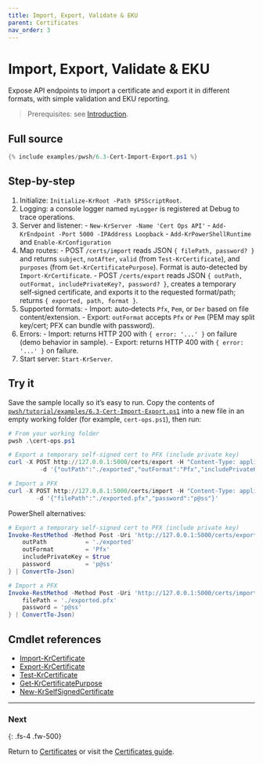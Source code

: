 ```yaml
---
title: Import, Export, Validate & EKU
parent: Certificates
nav_order: 3
---
```


# Import, Export, Validate & EKU

Expose API endpoints to import a certificate and export it in different formats, with simple validation and EKU reporting.

> Prerequisites: see [Introduction][Introduction].

## Full source

```powershell
{% include examples/pwsh/6.3-Cert-Import-Export.ps1 %}
```

## Step-by-step

1. Initialize: `Initialize-KrRoot -Path $PSScriptRoot`.
2. Logging: a console logger named `myLogger` is registered at Debug to trace operations.
3. Server and listener:
        - `New-KrServer -Name 'Cert Ops API'`
        - `Add-KrEndpoint -Port 5000 -IPAddress Loopback`
        - `Add-KrPowerShellRuntime` and `Enable-KrConfiguration`
4. Map routes:
         - POST `/certs/import` reads JSON `{ filePath, password? }` and returns
             `subject`, `notAfter`, `valid` (from `Test-KrCertificate`), and `purposes` (from `Get-KrCertificatePurpose`).
             Format is auto-detected by `Import-KrCertificate`.
         - POST `/certs/export` reads JSON `{ outPath, outFormat, includePrivateKey?, password? }`,
             creates a temporary self‑signed certificate, and exports it to the requested format/path;
             returns `{ exported, path, format }`.
5. Supported formats:
        - Import: auto‑detects `Pfx`, `Pem`, or `Der` based on file content/extension.
        - Export: `outFormat` accepts `Pfx` or `Pem` (PEM may split key/cert; PFX can bundle with password).
6. Errors:
        - Import: returns HTTP 200 with `{ error: '...' }` on failure (demo behavior in sample).
        - Export: returns HTTP 400 with `{ error: '...' }` on failure.
7. Start server: `Start-KrServer`.

## Try it

Save the sample locally so it’s easy to run. Copy the contents of
[`pwsh/tutorial/examples/6.3-Cert-Import-Export.ps1`](pwsh/tutorial/examples/6.3-Cert-Import-Export.ps1)
into a new file in an empty working folder (for example, `cert-ops.ps1`), then run:

```powershell
# From your working folder
pwsh .\cert-ops.ps1

# Export a temporary self-signed cert to PFX (include private key)
curl -X POST http://127.0.0.1:5000/certs/export -H "Content-Type: application/json" `
         -d '{"outPath":"./exported","outFormat":"Pfx","includePrivateKey":true,"password":"p@ss"}'

# Import a PFX
curl -X POST http://127.0.0.1:5000/certs/import -H "Content-Type: application/json" `
        -d '{"filePath":"./exported.pfx","password":"p@ss"}'
```

PowerShell alternatives:

```powershell
# Export a temporary self-signed cert to PFX (include private key)
Invoke-RestMethod -Method Post -Uri 'http://127.0.0.1:5000/certs/export' -ContentType 'application/json' -Body (@{
    outPath           = './exported'
    outFormat         = 'Pfx'
    includePrivateKey = $true
    password          = 'p@ss'
} | ConvertTo-Json)

# Import a PFX
Invoke-RestMethod -Method Post -Uri 'http://127.0.0.1:5000/certs/import' -ContentType 'application/json' -Body (@{
    filePath = './exported.pfx'
    password = 'p@ss'
} | ConvertTo-Json)
```

## Cmdlet references

- [Import-KrCertificate][Import-KrCertificate]
- [Export-KrCertificate][Export-KrCertificate]
- [Test-KrCertificate][Test-KrCertificate]
- [Get-KrCertificatePurpose][Get-KrCertificatePurpose]
- [New-KrSelfSignedCertificate][New-KrSelfSignedCertificate]

---

### Next

{: .fs-4 .fw-500}

Return to [Certificates][Next] or visit the [Certificates guide](/topics/certificates).

[Import-KrCertificate]: /pwsh/cmdlets/Import-KrCertificate
[Export-KrCertificate]: /pwsh/cmdlets/Export-KrCertificate
[Test-KrCertificate]: /pwsh/cmdlets/Test-KrCertificate
[Get-KrCertificatePurpose]: /pwsh/cmdlets/Get-KrCertificatePurpose
[New-KrSelfSignedCertificate]: /pwsh/cmdlets/New-KrSelfSignedCertificate
[Next]: ./index
[Introduction]: ../1.introduction/index#prerequisites
